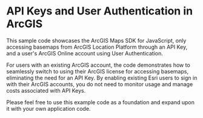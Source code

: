 # API Keys and User Authentication in ArcGIS

This sample code showcases the ArcGIS Maps SDK for JavaScript, only accessing basemaps from ArcGIS Location Platform through an API Key, and a user's ArcGIS Online account using User Authentication.

For users with an existing ArcGIS account, the code demonstrates how to seamlessly switch to using their ArcGIS license for accessing basemaps, eliminating the need for an API Key. By enabling existing Esri users to sign in with their ArcGIS accounts, you do not need to monitor usage and manage costs associated with API Keys.

Please feel free to use this example code as a foundation and expand upon it with your own application code.
